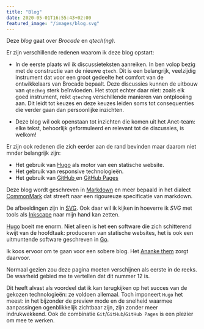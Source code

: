 ```yaml
---
title: "Blog"
date: 2020-05-01T16:55:43+02:00
featured_image: "/images/blog.svg"
---
```


Deze *blog* gaat over *Brocade* en *qtech(ng)*.

Er zijn verschillende redenen waarom ik deze blog opstart:

- In de eerste plaats wil ik discussieteksten aanreiken. In ben volop bezig met de constructie van de nieuwe `qtech`. Dit is een belangrijk, veelzijdig instrument dat voor een groot gedeelte het comfort van de ontwikkelaars van Brocade bepaalt. Deze discussies kunnen de uitbouw van `qtechng` sterk beïnvloeden. Het stopt echter daar niet: zoals elk goed instrument, reikt `qtechng` verschillende manieren van ontplooiing aan. Dit leidt tot keuzes en deze keuzes leiden soms tot consequenties die verder gaan dan persoonlijke inzichten.

- Deze blog wil ook openstaan tot inzichten die komen uit het Anet-team: elke tekst, behoorlijk geformuleerd en relevant tot de discussies, is welkom!

Er zijn ook redenen die zich eerder aan de rand bevinden maar daarom niet mnder belangrijk zijn:

- Het gebruik van [Hugo](https://gohugo.io/ "Hugo") als motor van een statische website.
- Het gebruik van responsive technologieën.
- Het gebruik van [GitHub ](https://github.com/ "GitHub") en [GitHub Pages](https://pages.github.com/ "GitHub Pages")

Deze blog wordt geschreven in [Markdown](https://en.wikipedia.org/wiki/Markdown "Markdown") en meer bepaald in het dialect [CommonMark](https://commonmark.org/ "CommonMark") dat streeft naar een rigoureuze specificatie van markdown.

De afbeeldingen zijn in [SVG](https://en.wikipedia.org/wiki/Scalable_Vector_Graphics "Scalable Vector Graphics"). Ook daar wil ik kijken in hoeverre ik *SVG* met tools als [Inkscape](https://en.wikipedia.org/wiki/Inkscape "Inkscape") naar mijn hand kan zetten.

[Hugo](https://gohugo.io/ "Hugo") boeit me enorm. Niet alleen is het een software die zich schitterend kwijt van de hoofdtaak: produceren van statische websites, het is ook een uitmuntende software geschreven in [Go](https://en.wikipedia.org/wiki/Go_(programming_language) "Go").

Ik koos ervoor om te gaan voor een sobere blog. Het [Ananke them](https://themes.gohugo.io/gohugo-theme-ananke/ "Ananke theme") zorgt daarvoor.

Normaal gezien zou deze pagina moeten verschijnen als eerste in de reeks. De waarheid gebied me te vertellen dat dit nummer 12 is.

Dit heeft alvast als voordeel dat ik kan terugkijken op het succes van de gekozen technologieën: ze voldoen allemaal. Toch imponeert `Hugo` het meest: in het bijzonder de preview mode en de snelheid waarmee aanpassingen ogenblikkelijk zichtbaar zijn, zijn zonder meer indrukwekkend. Ook de combinatie `Git`/`GitHub`/`GitHub Pages` is een plezier om mee te werken.

